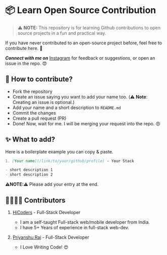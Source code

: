 # 📦 Learn Open Source Contribution

> ⚠️ **NOTE:** This repository is for learning Github contributions to open source projects in a fun and practical way.

If you have never contributed to an open-source project before, feel free to contribute here. 🙂

**_Connect with me on_** [Instagram](https://www.instagram.com/hi.coders/) for feedback or suggestions, or open an issue in the repo. 😍

## 📝 **How to contribute?**

- Fork the repository
- Create an issue saying you want to add your name too. (⚠️ **Note**: Creating an issue is optional.)
- Add your name and a short description to `README.md`
- Commit the changes
- Create a pull request (PR)
- Done! Now, wait for me. I will be merging your request into the repo. 😍

## ✨ **What to add?**

Here is a boilerplate example you can copy & paste.

```md
1. [Your name](/link/to/your/github/profile) - Your Stack

- short description 1
- short description 2
```

**⚠️NOTE:⚠️** Please add your entry at the end.

<!-- ---- Add Your Name & Description Below ---- -->

## 👨‍👩‍👧‍👦 **Contributors**

1. [HiCoders](https://github.com/hicodersofficial) - Full-Stack Developer

   - I am a self-taught Full-stack web/mobile developer from India.
   - I have 5+ Years of experience in full-stack web-dev.

1. [Priyanshu Raj](https://github.com/priyanshuraj24) - Full-Stack Developer

   - I Love Writing Code! 😍
